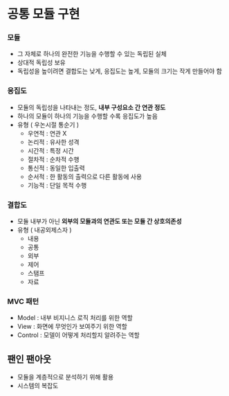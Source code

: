 # 공통 모듈 구현
### 모듈
- 그 자체로 하나의 완전한 기능을 수행할 수 있는 독립된 실체
- 상대적 독립성 보유
- 독립성을 높이려면 결합도는 낮게, 응집도는 높게, 모듈의 크기는 작게 만들어야 함

### 응집도
- 모듈의 독립성을 나타내는 정도, __내부 구성요소 간 연관 정도__
- 하나의 모듈이 하나의 기능을 수행할 수록 응집도가 높음
- 유형 ( 우논시절 통순기 )
  - 우연적 : 연관 X
  - 논리적 : 유사한 성격
  - 시간적 : 특정 시간
  - 절차적 : 순차적 수행
  - 통신적 : 동일한 입출력
  - 순서적 : 한 활동의 출력으로 다른 활동에 사용
  - 기능적 : 단일 목적 수행

### 결합도
- 모듈 내부가 아닌 __외부의 모듈과의 연관도 또는 모듈 간 상호의존성__ 
- 유형 ( 내공외제스자 )
  - 내용
  - 공통
  - 외부
  - 제어
  - 스탬프
  - 자료

### MVC 패턴
- Model : 내부 비지니스 로직 처리를 위한 역할
- View : 화면에 무엇인가 보여주기 위한 역할
- Control : 모델이 어떻게 처리할지 알려주는 역할

## 팬인 팬아웃
- 모듈을 계층적으로 분석하기 위해 활용
- 시스템의 복잡도 




















